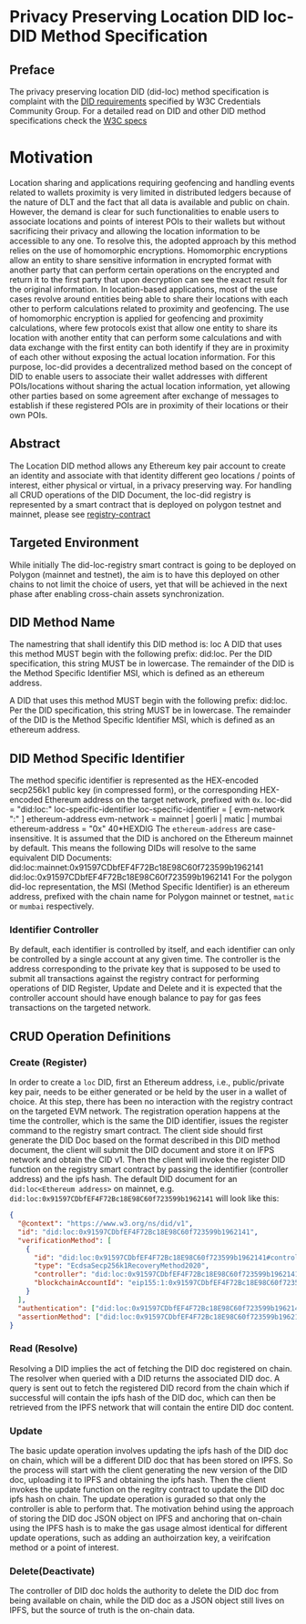 # Privacy Preserving Location DID loc-DID Method Specification
## Preface 
The privacy preserving location DID (did-loc) method specification is complaint with the [DID requirements](https://www.w3.org/TR/did-core/#ref-for-dfn-did-documents-3) specified by W3C Credentials Community Group. For a detailed read on DID and other DID method specifications check the [W3C specs](https://www.w3.org/TR/did-core/)
# Motivation
Location sharing and applications requiring geofencing and handling events related to wallets proximity is very limited in distributed ledgers because of the nature of DLT and the fact that all data is available and public on chain. However, the demand is clear for such functionalities to enable users to associate locations and points of interest POIs to their wallets but without sacrificing their privacy and allowing the location information to be accessible to any one. 
To resolve this, the adopted approach by this method relies on the use of homomorphic encryptions. Homomorphic encryptions allow an entity to share sensitive information in encrypted format with another party that can perform certain operations on the encrypted and return it to the first party that upon decryption can see the exact result for the original information.
In location-based applications, most of the use cases revolve around entities being able to share their locations with each other to perform calculations related to proximity and geofencing. The use of homomorphic encryption is applied for geofencing and proximity calculations, where few protocols exist that allow one entity to share its location with another entity that can perform some calculations and with data exchange with the first entity can both identify if they are in proximity of each other without exposing the actual location information.
For this purpose, loc-did provides a decentralized method based on the concept of DID to enable users to associate their wallet addresses with different POIs/locations without sharing the actual location information, yet allowing other parties based on some agreement after exchange of messages to establish if these registered POIs are in proximity of their locations or their own POIs. 
## Abstract 
The Location DID method allows any Ethereum key pair account to create an identity and associate with that identity different geo locations / points of interest, either physical or virtual, in a privacy preserving way. For handling all CRUD operations of the DID Document, the loc-did registry is represented by a smart contract that is deployed on polygon testnet and mainnet, please see [registry-contract](ttps://github.com/asghaier76/location-did-method/tree/master/loc-did-registry)

## Targeted Environment
While initially The did-loc-registry smart contract is going to be deployed on Polygon (mainnet and testnet), the aim is to have this deployed on other chains to not limit the choice of users, yet that will be achieved in the next phase after enabling cross-chain assets synchronization.

## DID Method Name
The namestring that shall identify this DID method is: loc
A DID that uses this method MUST begin with the following prefix: did:loc. Per the DID specification, this string MUST be in lowercase. The remainder of the DID is the Method Specific Identifier MSI, which is defined as an ethereum address.

A DID that uses this method MUST begin with the following prefix: did:loc. Per the DID specification, this string MUST be in lowercase. The remainder of the DID is the Method Specific Identifier MSI, which is defined as an ethereum address.

## DID Method Specific Identifier
The method specific identifier is represented as the HEX-encoded secp256k1 public key (in compressed form), or the corresponding HEX-encoded Ethereum address on the target network, prefixed with `0x`.
    loc-did = "did:loc:" loc-specific-identifier
    loc-specific-identifier = [ evm-network ":" ] ethereum-address
    evm-network = mainnet | goerli | matic | mumbai
    ethereum-address = "0x" 40*HEXDIG
The `ethereum-address` are case-insensitive. It is assumed that the DID is anchored on the Ethereum mainnet by default. This means the following DIDs will resolve to the same equivalent DID Documents:
    did:loc:mainnet:0x91597CDbfEF4F72Bc18E98C60f723599b1962141
    did:loc:0x91597CDbfEF4F72Bc18E98C60f723599b1962141
For the polygon did-loc representation, the MSI (Method Specific Identifier) is an ethereum address, prefixed with the chain name for Polygon mainnet or testnet, `matic` or `mumbai` respectively.

### Identifier Controller
By default, each identifier is controlled by itself, and each identifier can only be controlled by a single account at any given time. The controller is the address corresponding to the private key that is supposed to be used to submit all transactions against the registry contract for performing operations of DID Register, Update and Delete and it is expected that the controller account should have enough balance to pay for gas fees transactions on the targeted network.

## CRUD Operation Definitions
### Create (Register)
In order to create a `loc` DID, first an Ethereum address, i.e., public/private key pair, needs to be either generated or be held by the user in a wallet of choice. At this step, there has been no interaction with the registry contract on the targeted EVM network. The registration operation happens at the time the controller, which is the same the DID identifier, issues the register command to the registry smart contract.
The client side should first generate the DID Doc based on the format described in this DID method document, the client will submit the DID document and store it on IFPS network and obtain the CID v1. Then the client will invoke the register DID function on the registry smart contract by passing the identifier (controller address) and the ipfs hash.
The default DID document for an `did:loc<Ethereum address>` on mainnet, e.g. `did:loc:0x91597CDbfEF4F72Bc18E98C60f723599b1962141` will look like this:
```json
{
  "@context": "https://www.w3.org/ns/did/v1",
  "id": "did:loc:0x91597CDbfEF4F72Bc18E98C60f723599b1962141",
  "verificationMethod": [
    {
      "id": "did:loc:0x91597CDbfEF4F72Bc18E98C60f723599b1962141#controller",
      "type": "EcdsaSecp256k1RecoveryMethod2020",
      "controller": "did:loc:0x91597CDbfEF4F72Bc18E98C60f723599b1962141",
      "blockchainAccountId": "eip155:1:0x91597CDbfEF4F72Bc18E98C60f723599b1962141"
    }
  ],
  "authentication": ["did:loc:0x91597CDbfEF4F72Bc18E98C60f723599b1962141#controller"],
  "assertionMethod": ["did:loc:0x91597CDbfEF4F72Bc18E98C60f723599b1962141#controller"]
}
```

### Read (Resolve)
Resolving a DID implies the act of fetching the DID doc registered on chain. The resolver when queried with a DID returns the associated DID doc. A query is sent out to fetch the registered DID record from the chain which if successful will contain the ipfs hash of the DID doc, which can then be retrieved from the IPFS network that will contain the entire DID doc content.

### Update 
The basic update operation involves updating the ipfs hash of the DID doc on chain, which will be a different DID doc that has been stored on IPFS. So the process will start with the client generating the new version of the DID doc, uploading it to IPFS and obtaining the ipfs hash. Then the client invokes the update function on the regitry contract to update the DID doc ipfs hash on chain. The update operation is guraded so that only the controller is able to perform that. The motivation behind using the approach of storing the DID doc JSON object on IPFS and anchoring that on-chain using the IPFS hash is to make the gas usage almost identical for different update operations, such as adding an authoirzation key, a veirifcation method or a point of interest.

### Delete(Deactivate)
The controller of DID doc holds the authority to delete the DID doc from being available on chain, while the DID doc as a JSON object still lives on IPFS, but the source of truth is the on-chain data.